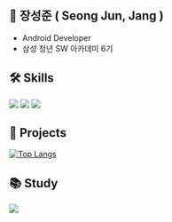 ## 🌈 장성준 ( Seong Jun, Jang )
- Android Developer
- 삼성 청년 SW 아카데미 6기

## 🛠 Skills
<p>
<img src="https://img.shields.io/badge/Android-3DDC84?style=flat-square&logo=Android&logoColor=white"/>
<img src="https://img.shields.io/badge/Kotlin-3178C6?style=flat-square&logo=Kotlin&logoColor=white"/>
<img src="https://img.shields.io/badge/Java-007396?style=flat-square&logo=Java&logoColor=white"/>
</p>

## 📂 Projects
[![Top Langs](https://github-readme-stats.vercel.app/api/top-langs/?username=5y145&layout=compact)](https://github.com/5y145)

## 📚 Study
<a href="https://velog.io/@5y145"><img src="https://img.shields.io/badge/Tech%20Blog-11B48A?style=flat-square&logo=Vimeo&logoColor=white"/></a>
